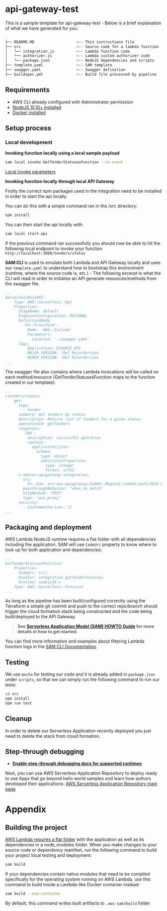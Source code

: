 # api-gateway-test

This is a sample template for api-gateway-test - Below is a brief explanation of what we have generated for you:

```bash
.
├── README.MD                   <-- This instructions file
├── src                         <-- Source code for a lambda function
│   └── integration.js          <-- Lambda function code
│   └── authorizer.js           <-- Lambda custom authorizer code
│   └── package.json            <-- NodeJS dependencies and scripts
├── template.yaml               <-- SAM template
├── swagger.yaml                <-- Swagger definition
├── buildspec.yml               <-- Build file processed by pipeline
```

## Requirements

* AWS CLI already configured with Administrator permission
* [NodeJS 10.10+ installed](https://nodejs.org/en/download/releases/)
* [Docker installed](https://www.docker.com/community-edition)

## Setup process

### Local development

**Invoking function locally using a local sample payload**

```bash
sam local invoke GetTenderStatusesFunction --no-event
```
 [Local invoke parameters](https://docs.aws.amazon.com/serverless-application-model/latest/developerguide/sam-cli-command-reference-sam-local-invoke.html)
 
**Invoking function locally through local API Gateway**

Firstly the correct npm packages used in the integration need to be installed in order to start the api locally.

You can do this with a simple command ran in the /src directory:

```bash
npm install
```

You can then start the api locally with:

```bash
sam local start-api
```

If the previous command ran successfully you should now be able to hit the following local endpoint to invoke your function `http://localhost:3000/tenders/status`

**SAM CLI** is used to emulate both Lambda and API Gateway locally and uses our `template.yaml` to understand how to bootstrap this environment (runtime, where the source code is, etc.) - The following excerpt is what the CLI will read in order to initialize an API generate resources/methods from the swagger file.

```yaml
...
ServerlessRestAPI:
    Type: AWS::Serverless::Api
    Properties:
      StageName: default
      EndpointConfiguration: REGIONAL
      DefinitionBody:
        'Fn::Transform':
          Name: 'AWS::Include'
          Parameters:
            Location: './swagger.yaml'
      Tags:
          Application: ESOURCE_API
          MAJOR_VERSION: !Ref MajorVersion
          MINOR_VERSION: !Ref MinorVersion
...
```

The swagger file also contains where Lambda invocations will be called on each method/resource (GetTenderStatusesFunction maps to the function created in our template):

```yaml
...
/tenders/status:
    get:
      tags:
        - tender
      summary: Get tenders by status
      description: Returns list of tenders for a given status
      operationId: getTenders
      responses:
        '200':
          description: successful operation
          content:
            application/json:
              schema:
                type: object
                additionalProperties:
                  type: integer
                  format: int32
      x-amazon-apigateway-integration:
        uri:
          Fn::Sub: arn:aws:apigateway:${AWS::Region}:lambda:path/2015-03-31/functions/${GetTenderStatusesFunction.Arn}/invocations
        passthroughBehavior: "when_no_match"
        httpMethod: "POST"
        type: "aws_proxy"
      security:
        - CustomAuthorizer: []
...
```

## Packaging and deployment

AWS Lambda NodeJS runtime requires a flat folder with all dependencies including the application. SAM will use `CodeUri` property to know where to look up for both application and dependencies:

```yaml
...
GetTenderStatusesFunction:
    Properties:
      CodeUri: src/
      Handler: integration.getTenderStatuses
      Runtime: nodejs10.x
    Type: AWS::Serverless::Function
...
```

As long as the pipeline has been built/configured correctly using the Terraform a simple git commit and push to the correct repo/branch should trigger the cloud formation stack being constructed and the code being built/deployed to the API Gateway.

> **See [Serverless Application Model (SAM) HOWTO Guide](https://docs.aws.amazon.com/serverless-application-model/latest/developerguide/serverless-quick-start.html) for more details in how to get started.**

You can find more information and examples about filtering Lambda function logs in the [SAM CLI Documentation](https://docs.aws.amazon.com/serverless-application-model/latest/developerguide/serverless-sam-cli-logging.html).

## Testing

We use `mocha` for testing our code and it is already added in `package.json` under `scripts`, so that we can simply run the following command to run our tests:

```bash
cd src
npm install
npm run test
```

## Cleanup

In order to delete our Serverless Application recently deployed you just need to delete the stack from cloud formation.

## Step-through debugging

* **[Enable step-through debugging docs for supported runtimes]((https://docs.aws.amazon.com/serverless-application-model/latest/developerguide/serverless-sam-cli-using-debugging.html))**

Next, you can use AWS Serverless Application Repository to deploy ready to use Apps that go beyond hello world samples and learn how authors developed their applications: [AWS Serverless Application Repository main page](https://aws.amazon.com/serverless/serverlessrepo/)

# Appendix

## Building the project

[AWS Lambda requires a flat folder](https://docs.aws.amazon.com/lambda/latest/dg/nodejs-create-deployment-pkg.html) with the application as well as its dependencies in a node_modules folder. When you make changes to your source code or dependency manifest, run the following command to build your project local testing and deployment:

```bash
sam build
```

If your dependencies contain native modules that need to be compiled specifically for the operating system running on AWS Lambda, use this command to build inside a Lambda-like Docker container instead:
```bash
sam build --use-container
```

By default, this command writes built artifacts to `.aws-sam/build` folder.
